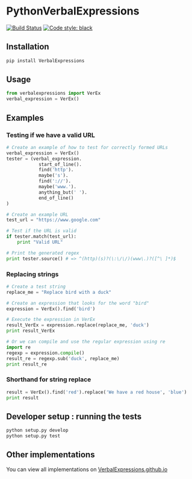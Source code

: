 PythonVerbalExpressions
=======================

[![Build Status](https://travis-ci.org/VerbalExpressions/PythonVerbalExpressions.svg?branch=master)](https://travis-ci.org/VerbalExpressions/PythonVerbalExpressions)
[![Code style: black](https://img.shields.io/badge/code%20style-black-000000.svg)](https://github.com/ambv/black)

## Installation
```bash
pip install VerbalExpressions
```
## Usage
```python
from verbalexpressions import VerEx
verbal_expression = VerEx()
```
## Examples

### Testing if we have a valid URL
```python
# Create an example of how to test for correctly formed URLs
verbal_expression = VerEx()
tester = (verbal_expression.
            start_of_line().
            find('http').
            maybe('s').
            find('://').
            maybe('www.').
            anything_but(' ').
            end_of_line()
)

# Create an example URL
test_url = "https://www.google.com"

# Test if the URL is valid
if tester.match(test_url):
    print "Valid URL"

# Print the generated regex
print tester.source() # => ^(http)(s)?(\:\/\/)(www\.)?([^\ ]*)$
```
### Replacing strings
```python
# Create a test string
replace_me = "Replace bird with a duck"

# Create an expression that looks for the word "bird"
expression = VerEx().find('bird')

# Execute the expression in VerEx
result_VerEx = expression.replace(replace_me, 'duck')
print result_VerEx

# Or we can compile and use the regular expression using re
import re
regexp = expression.compile()
result_re = regexp.sub('duck', replace_me)
print result_re
```
### Shorthand for string replace
```python
result = VerEx().find('red').replace('We have a red house', 'blue')
print result
```

## Developer setup : running the tests
```bash
python setup.py develop
python setup.py test
```
## Other implementations
You can view all implementations on [VerbalExpressions.github.io](http://VerbalExpressions.github.io)
